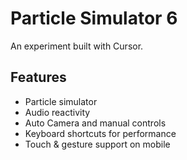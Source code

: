 # Particle Simulator 6
An experiment built with Cursor.

## Features
- Particle simulator
- Audio reactivity 
- Auto Camera and manual controls
- Keyboard shortcuts for performance
- Touch & gesture support on mobile